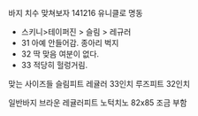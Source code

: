 

바지 치수 맞쳐보자
141216 유니클로 명동

 - 스키니>테이퍼진 > 슬림 > 레규러
 - 31 아예 안들어감. 종아리 벅지
 - 32 딱 맞음 여분이 없다.
 - 33 적당히 헐렁거림.

맞는 사이즈들
슬림피트 레귤러 33인치
루즈피트 32인치

일반바지 브라운
레귤러피트 노턱치노 82x85 조금 부함